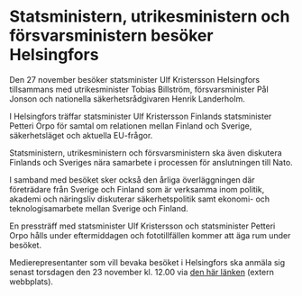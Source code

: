 # Statsministern, utrikesministern och försvarsministern besöker Helsingfors

Den 27 november besöker statsminister Ulf Kristersson Helsingfors tillsammans med utrikesminister Tobias Billström, försvarsminister Pål Jonson och nationella säkerhetsrådgivaren Henrik Landerholm.

I Helsingfors träffar statsminister Ulf Kristersson Finlands statsminister Petteri Orpo för samtal om relationen mellan Finland och Sverige, säkerhetsläget och aktuella EU-frågor.

Statsministern, utrikesministern och försvarsministern ska även diskutera Finlands och Sveriges nära samarbete i processen för anslutningen till Nato.

I samband med besöket sker också den årliga överläggningen där företrädare från Sverige och Finland som är verksamma inom politik, akademi och näringsliv diskuterar säkerhetspolitik samt ekonomi- och teknologisamarbete mellan Sverige och Finland.

En pressträff med statsminister Ulf Kristersson och statsminister Petteri Orpo hålls under eftermiddagen och fototillfällen kommer att äga rum under besöket.

Medierepresentanter som vill bevaka besöket i Helsingfors ska anmäla sig senast torsdagen den 23 november kl. 12.00 via [den här länken](https://link.webropolsurveys.com/S/D048C7C966BBEC13) (extern webbplats).

